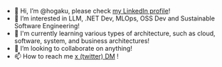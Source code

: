 - 👋 Hi, I’m @hogaku, please check [my LinkedIn profile](https://www.linkedin.com/in/koheiogawa/)!
- 👀 I’m interested in LLM, .NET Dev, MLOps, OSS Dev and Sustainable Software Engineering!
- 🌱 I'm currently learning various types of architecture, such as cloud, software, system, and business architectures!
- 💞️ I’m looking to collaborate on anything!
- 📫 How to reach me [x (twitter) DM](https://x.com/shisyu_gaku) !

<!---
hogaku/hogaku is a ✨ special ✨ repository because its `README.md` (this file) appears on your GitHub profile.
You can click the Preview link to take a look at your changes.
--->
